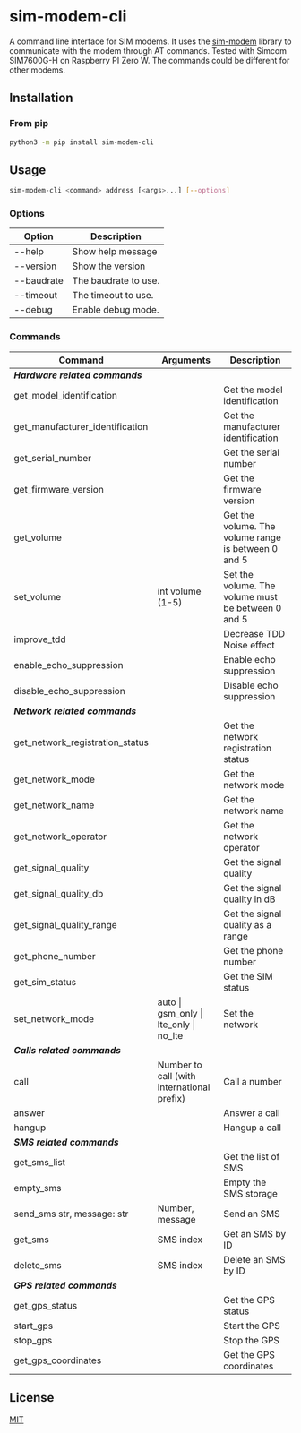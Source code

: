# sim-modem-cli

A command line interface for SIM modems. It uses the [sim-modem](https://github.com/jonamat/sim-modem) library to communicate with the modem through AT commands. Tested with Simcom SIM7600G-H on Raspberry PI Zero W. The commands could be different for other modems.

## Installation

### From pip

```bash
python3 -m pip install sim-modem-cli
```

## Usage

```bash
sim-modem-cli <command> address [<args>...] [--options] 
```

### Options

| Option     | Description          |
| ---------- | -------------------- |
| --help     | Show help message    |
| --version  | Show the version     |
| --baudrate | The baudrate to use. |
| --timeout  | The timeout to use.  |
| --debug    | Enable debug mode.   |

### Commands

| Command                         | Arguments                                  | Description                                         |
| ------------------------------- | ------------------------------------------ | --------------------------------------------------- |
| ***Hardware related commands*** |                                            |                                                     |
| get_model_identification        |                                            | Get the model identification                        |
| get_manufacturer_identification |                                            | Get the manufacturer identification                 |
| get_serial_number               |                                            | Get the serial number                               |
| get_firmware_version            |                                            | Get the firmware version                            |
| get_volume                      |                                            | Get the volume. The volume range is between 0 and 5 |
| set_volume                      | int volume (1-5)                           | Set the volume. The volume must be between 0 and 5  |
| improve_tdd                     |                                            | Decrease TDD Noise effect                           |
| enable_echo_suppression         |                                            | Enable echo suppression                             |
| disable_echo_suppression        |                                            | Disable echo suppression                            |
| ***Network related commands***  |                                            |                                                     |
| get_network_registration_status |                                            | Get the network registration status                 |
| get_network_mode                |                                            | Get the network mode                                |
| get_network_name                |                                            | Get the network name                                |
| get_network_operator            |                                            | Get the network operator                            |
| get_signal_quality              |                                            | Get the signal quality                              |
| get_signal_quality_db           |                                            | Get the signal quality in dB                        |
| get_signal_quality_range        |                                            | Get the signal quality as a range                   |
| get_phone_number                |                                            | Get the phone number                                |
| get_sim_status                  |                                            | Get the SIM status                                  |
| set_network_mode                | auto \| gsm_only \| lte_only \| no_lte     | Set the network                                     |
| ***Calls related commands***    |                                            |                                                     |
| call                            | Number to call (with international prefix) | Call a number                                       |
| answer                          |                                            | Answer a call                                       |
| hangup                          |                                            | Hangup a call                                       |
| ***SMS related commands***      |                                            |                                                     |
| get_sms_list                    |                                            | Get the list of SMS                                 |
| empty_sms                       |                                            | Empty the SMS storage                               |
| send_sms str, message: str      | Number, message                            | Send an SMS                                         |
| get_sms                         | SMS index                                  | Get an SMS by ID                                    |
| delete_sms                      | SMS index                                  | Delete an SMS by ID                                 |
| ***GPS related commands***      |                                            |                                                     |
| get_gps_status                  |                                            | Get the GPS status                                  |
| start_gps                       |                                            | Start the GPS                                       |
| stop_gps                        |                                            | Stop the GPS                                        |
| get_gps_coordinates             |                                            | Get the GPS coordinates                             |



## License

[MIT](LICENSE)